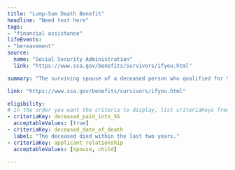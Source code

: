 ```yaml
---
title: "Lump-Sum Death Benefit"
headline: "Need text here"
tags: 
- "financial assistance"
lifeEvents: 
- "bereavement"
source:
  name: "Social Security Administration"
  link: "https://www.ssa.gov/benefits/survivors/ifyou.html"

summary: "The surviving spouse of a deceased person who qualified for Social Security benefits may be eligible for a $255 financial assistance."

link: "https://www.ssa.gov/benefits/survivors/ifyou.html"

eligibility:
# In the order you want the criteria to display, list criteriaKeys from the csv here, each followed by a comma-separated list of which values indicate eligibility for that criteria. Wrap individual values in quotes if they have inner commas.
- criteriaKey: deceased_paid_into_SS
  acceptableValues: [true]
- criteriaKey: deceased_date_of_death
  label: "The deceased died within the last two years."
- criteriaKey: applicant_relationship
  acceptableValues: [spouse, child]

---
```

